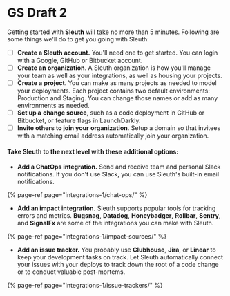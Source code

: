 # GS Draft 2

Getting started with **Sleuth** will take no more than 5 minutes. Following are some things we'll do to get you going with Sleuth: 

* [ ] **Create a Sleuth account.** You'll need one to get started. You can login with a Google, GitHub or Bitbucket account. 
* [ ] **Create an** **organization**. A Sleuth organization is how you'll manage your team as well as your integrations, as well as housing your projects. 
* [ ] **Create a** **project**. You can make as many projects as needed to model your deployments. Each project contains two default environments: Production and Staging. You can change those names or add as many environments as needed. 
* [ ] **Set up a** **change source**, such as a code deployment in GitHub or Bitbucket, or feature flags in LaunchDarkly.
* [ ] **Invite others to join your** **organization**. Setup a domain so that invitees with a matching email address automatically join your organization. 

#### Take Sleuth to the next level with these additional options: 

* **Add a ChatOps integration.** Send and receive team and personal Slack notifications. If you don't use Slack, you can use Sleuth's built-in email notifications. 

{% page-ref page="integrations-1/chat-ops/" %}

* **Add an impact integration.** Sleuth supports popular tools for tracking errors and metrics. **Bugsnag**, **Datadog**, **Honeybadger**, **Rollbar**, **Sentry**, and **SignalFx** are some of the integrations you can make with Sleuth. 

{% page-ref page="integrations-1/impact-sources/" %}

* **Add an issue tracker.** You probably use **Clubhouse**, **Jira**, or **Linear** to keep your development tasks on track. Let Sleuth automatically connect your issues with your deploys to track down the root of a code change or to conduct valuable post-mortems. 

{% page-ref page="integrations-1/issue-trackers/" %}

